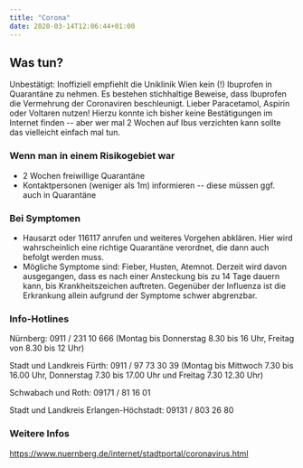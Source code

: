 ```yaml
---
title: "Corona"
date: 2020-03-14T12:06:44+01:00
---
```


## Was tun?
Unbestätigt: Inoffiziell empfiehlt die Uniklinik Wien kein (!) Ibuprofen in Quarantäne zu nehmen. Es bestehen stichhaltige Beweise, dass Ibuprofen die Vermehrung der Coronaviren beschleunigt. Lieber Paracetamol, Aspirin oder Voltaren nutzen! 
Hierzu konnte ich bisher keine Bestätigungen im Internet finden -- aber wer mal 2 Wochen auf Ibus verzichten kann sollte das vielleicht einfach mal tun.

### Wenn man in einem Risikogebiet war
* 2 Wochen freiwillige Quarantäne
* Kontaktpersonen (weniger als 1m) informieren -- diese müssen ggf. auch in Quarantäne

### Bei Symptomen
* Hausarzt oder 116117 anrufen und weiteres Vorgehen abklären. Hier wird wahrscheinlich eine richtige Quarantäne verordnet, die dann auch befolgt werden muss. 
* Mögliche Symptome sind: Fieber, Husten, Atemnot. Derzeit wird davon ausgegangen, dass es nach einer Ansteckung bis zu 14 Tage dauern kann, bis Krankheitszeichen auftreten. Gegenüber der Influenza ist die Erkrankung allein aufgrund der Symptome schwer abgrenzbar.

### Info-Hotlines
Nürnberg: 0911 / 231 10 666 (Montag bis Donnerstag 8.30 bis 16 Uhr, Freitag von 8.30 bis 12 Uhr)

Stadt und Landkreis Fürth: 0911 / 97 73 30 39 (Montag bis Mittwoch 7.30 bis 16.00 Uhr, Donnerstag 7.30 bis 17.00 Uhr und Freitag 7.30  12.30 Uhr)

Schwabach und Roth: 09171 / 81 16 01

Stadt und Landkreis Erlangen-Höchstadt: 09131 / 803 26 80

### Weitere Infos
https://www.nuernberg.de/internet/stadtportal/coronavirus.html
